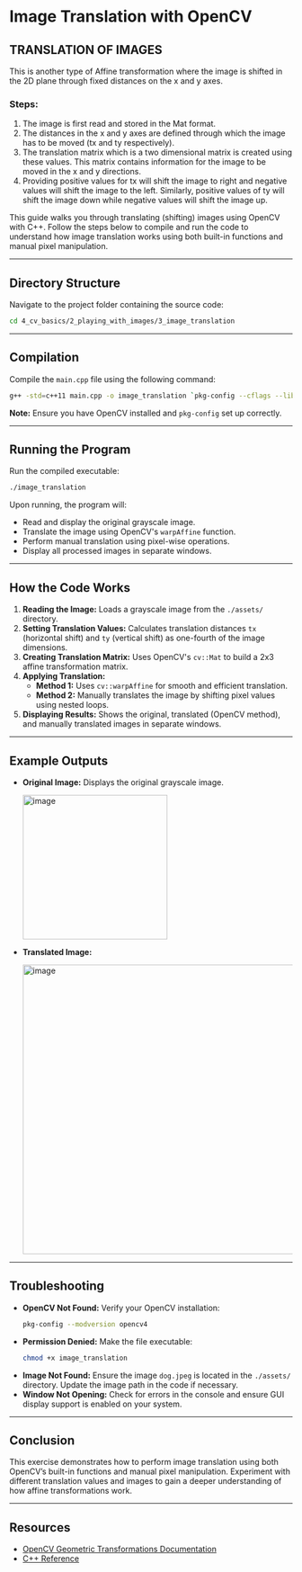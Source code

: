 # Image Translation with OpenCV

## TRANSLATION OF IMAGES

This is another type of Affine transformation where the image is shifted in the 2D plane through fixed distances on the x and y axes.

### Steps:
1. The image is first read and stored in the Mat format.
2. The distances in the x and y axes are defined through which the image has to be moved (tx and ty respectively).
3. The translation matrix which is a two dimensional matrix is created using these values. This matrix contains information for the image to be moved in the x and y directions.
4. Providing positive values for tx will shift the image to right and negative values will shift the image to the left. Similarly, positive values of ty will shift the image down while negative values will shift the image up.

This guide walks you through translating (shifting) images using OpenCV with C++. Follow the steps below to compile and run the code to understand how image translation works using both built-in functions and manual pixel manipulation.

---

## Directory Structure
Navigate to the project folder containing the source code:

```bash
cd 4_cv_basics/2_playing_with_images/3_image_translation
```

---

## Compilation
Compile the `main.cpp` file using the following command:

```bash
g++ -std=c++11 main.cpp -o image_translation `pkg-config --cflags --libs opencv4`
```

**Note:** Ensure you have OpenCV installed and `pkg-config` set up correctly.

---

## Running the Program
Run the compiled executable:

```bash
./image_translation
```

Upon running, the program will:
- Read and display the original grayscale image.
- Translate the image using OpenCV's `warpAffine` function.
- Perform manual translation using pixel-wise operations.
- Display all processed images in separate windows.

---

## How the Code Works
1. **Reading the Image:** Loads a grayscale image from the `./assets/` directory.
2. **Setting Translation Values:** Calculates translation distances `tx` (horizontal shift) and `ty` (vertical shift) as one-fourth of the image dimensions.
3. **Creating Translation Matrix:** Uses OpenCV's `cv::Mat` to build a 2x3 affine transformation matrix.
4. **Applying Translation:**
   - **Method 1:** Uses `cv::warpAffine` for smooth and efficient translation.
   - **Method 2:** Manually translates the image by shifting pixel values using nested loops.
5. **Displaying Results:** Shows the original, translated (OpenCV method), and manually translated images in separate windows.

---

## Example Outputs
- **Original Image:** Displays the original grayscale image.

  <img width="257" alt="image" src="https://github.com/user-attachments/assets/ffb27737-95a4-4283-bbd2-23b89855068d" />

- **Translated Image:**
  
  <img width="515" alt="image" src="https://github.com/user-attachments/assets/149b9330-c537-470c-b2cf-a8a2636b341c" />


---

## Troubleshooting
- **OpenCV Not Found:** Verify your OpenCV installation:
  ```bash
  pkg-config --modversion opencv4
  ```
- **Permission Denied:** Make the file executable:
  ```bash
  chmod +x image_translation
  ```
- **Image Not Found:** Ensure the image `dog.jpeg` is located in the `./assets/` directory. Update the image path in the code if necessary.
- **Window Not Opening:** Check for errors in the console and ensure GUI display support is enabled on your system.

---

## Conclusion
This exercise demonstrates how to perform image translation using both OpenCV’s built-in functions and manual pixel manipulation. Experiment with different translation values and images to gain a deeper understanding of how affine transformations work.

---

## Resources
- [OpenCV Geometric Transformations Documentation](https://docs.opencv.org/)
- [C++ Reference](https://en.cppreference.com/)



































